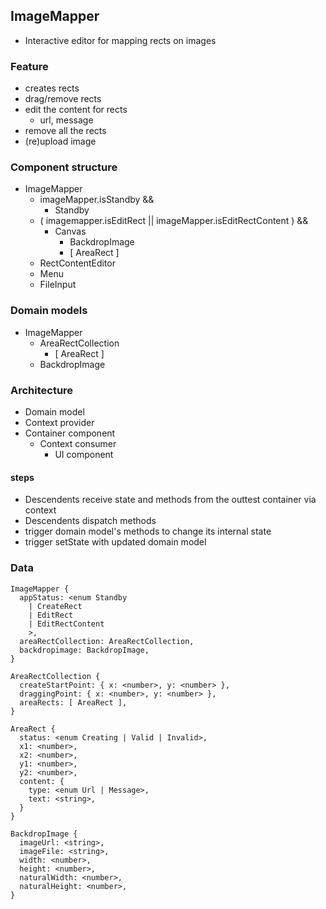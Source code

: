 ## ImageMapper
- Interactive editor for mapping rects on images

### Feature
- creates rects
- drag/remove rects
- edit the content for rects
  - url, message
- remove all the rects
- (re)upload image


### Component structure
- ImageMapper
  - imageMapper.isStandby &&
    - Standby
  - ( imagemapper.isEditRect || imageMapper.isEditRectContent ) &&
    - Canvas
      - BackdropImage
      - [ AreaRect ]
  - RectContentEditor
  - Menu
  - FileInput

### Domain models
- ImageMapper
  - AreaRectCollection
    - [ AreaRect ]
  - BackdropImage

### Architecture
- Domain model
- Context provider
- Container component
  - Context consumer
    - UI component

#### steps
  - Descendents receive state and methods from the outtest container via context
  - Descendents dispatch methods
  - trigger domain model's methods to change its internal state
  - trigger setState with updated domain model


### Data
```
ImageMapper {
  appStatus: <enum Standby
    | CreateRect
    | EditRect
    | EditRectContent
    >,
  areaRectCollection: AreaRectCollection,
  backdropimage: BackdropImage,
}

AreaRectCollection {
  createStartPoint: { x: <number>, y: <number> },
  draggingPoint: { x: <number>, y: <number> },
  areaRects: [ AreaRect ],
}

AreaRect {
  status: <enum Creating | Valid | Invalid>,
  x1: <number>,
  x2: <number>,
  y1: <number>,
  y2: <number>,
  content: {
    type: <enum Url | Message>,
    text: <string>,
  }
}

BackdropImage {
  imageUrl: <string>,
  imageFile: <string>,
  width: <number>,
  height: <number>,
  naturalWidth: <number>,
  naturalHeight: <number>,
}
```
